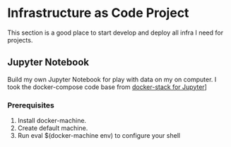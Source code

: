 # Infrastructure as Code Project
This section is a good place to start develop and deploy all infra I need for projects.


## Jupyter Notebook
Build my own Jupyter Notebook for play with data on my on computer. I took the docker-compose code base from [docker-stack for Jupyter](https://github.com/jupyter/docker-stacks)] 

### Prerequisites
1. Install docker-machine.
2. Create default machine.
3. Run eval $(docker-machine env) to configure your shell 